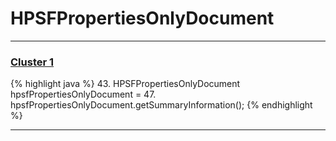# HPSFPropertiesOnlyDocument

***

### [Cluster 1](./1)
{% highlight java %}
43. HPSFPropertiesOnlyDocument hpsfPropertiesOnlyDocument =
47.   hpsfPropertiesOnlyDocument.getSummaryInformation();
{% endhighlight %}

***

